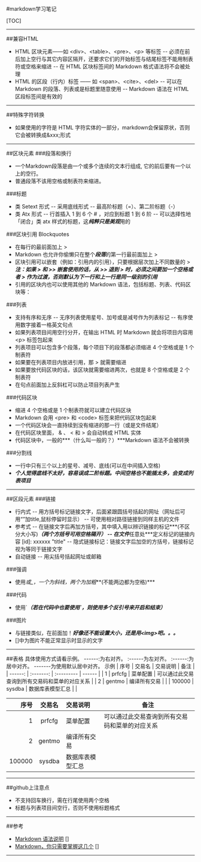 #markdown学习笔记

[TOC]

***
##兼容HTML
- HTML 区块元素――如 &lt;div>、&lt;table>、&lt;pre>、&lt;p> 等标签
--  必须在前后加上空行与其它内容区隔开，还要求它们的开始标签与结尾标签不能用制表符或空格来缩进
-- 在 HTML 区块标签间的 Markdown 格式语法将不会被处理
- HTML 的区段（行内）标签 —— 如 &lt;span>、&lt;cite>、&lt;del> 
-- 可以在 Markdown 的段落、列表或是标题里随意使用
-- Markdown 语法在 HTML 区段标签间是有效的

***
##特殊字符转换
- 如果使用的字符是 HTML 字符实体的一部分，markdown会保留原状，否则它会被转换成&xxx;形式

***
##区块元素
###段落和换行
- 一个Markdown段落是由一个或多个连续的文本行组成,
它的前后要有一个以上的空行。
- 普通段落不该用空格或制表符来缩进。 
 
###标题
- 类 Setext 形式
-- 采用底线形式
-- 最高阶标题（=）、第二阶标题（-）
- 类 Atx 形式
-- 行首插入 1 到 6 个 # ，对应到标题 1 到 6 阶
-- 可以选择性地「闭合」类 atx 样式的标题，这***纯粹只是美观***用的

###区块引用 Blockquotes
- 在每行的最前面加上 > 
- Markdown 也允许你偷懒只在整个***段落***的第一行最前面加上 > 
- 区块引用可以嵌套（例如：引用内的引用），只要根据层次加上不同数量的 > 
***注：如果 > 和 >> 嵌套使用的话，从 >> 退到 > 时，必须之间要加一个空格或者 > 作为过渡，否则默认为下一行和上一行是同一级别的引用***
- 引用的区块内也可以使用其他的 Markdown 语法，包括标题、列表、代码区块等：

###列表
- 支持有序和无序
-- 无序列表使用星号、加号或是减号作为列表标记
-- 有序使用数字接着一格英文句点
- 如果列表项目间用空行分开，在输出 HTML 时 Markdown 就会将项目内容用 <p\> 标签包起来
- 列表项目可以包含多个段落，每个项目下的段落都必须缩进 4 个空格或是 1 个制表符
- 如果要在列表项目内放进引用，那 > 就需要缩进 
- 如果要放代码区块的话，该区块就需要缩进两次，也就是 8 个空格或是 2 个制表符
- 在句点前面加上反斜杠可以防止项目列表产生

###代码区块
- 缩进 4 个空格或是 1 个制表符就可以建立代码区块
- Markdown 会用 <pre\> 和 <code\> 标签来把代码区块包起来
- 一个代码区块会一直持续到没有缩进的那一行（或是文件结尾）
- 在代码区块里面， & 、 < 和 > 会自动转成 HTML 实体
- 代码区块中，一般的***（什么叫一般的？）***Markdown 语法不会被转换

###分割线
- 一行中只有三个以上的星号、减号、底线(可以在中间插入空格)
- ***个人觉得底线不太好，容易误成二阶标题。中间空格也不能插太多，会变成列表项目***

***
##区段元素
###链接
- 行内式
-- 用方括号标记链接文字，后面紧跟圆括号括起的网址（网址后可用“”加title,鼠标停留时显示）
-- 可使用相对路径链接到同样主机的文件
- 参考式
-- 在链接文字后再加方括号，其中填入用以辨识链接的标记***(不区分大小写)***（两个方括号可用空格隔开）
-- 在文件***任意处***定义标记的链接内容    [id]:    xxxxxx    "title"
-- 隐式链接标记：链接文字后加空的方括号，链接标记视为等同于链接文字
- 自动链接
-- 用尖括号括起网址或邮箱

###强调
- 使用*或_，一个为斜线，两个为加粗***(不能两边都为空格)***

###代码
- 使用\`***（若在代码中也要使用\`，则使用多个反引号来开启和结束）***

###图片
- 与链接类似，在前面加！***好像还不能设置大小，还是用<img\>吧。。。***
- []中为图片不能正常显示时显示的文字

***
##表格
具体使用方式请看示例。
------:为右对齐。
:------为左对齐。
:------:为居中对齐。
-------为使用默认居中对齐。
示例
    |         序号    |    交易名    |    交易说明    |    备注    |
    |    ------: |    :-------:    |    :---------   |    ------    |
    |    1    |    prfcfg    |    菜单配置    |    可以通过此交易查询到所有交易码和菜单的对应关系    |
    |    2    |    gentmo    |    编译所有交易    |    |
    |    100000    |    sysdba    |    数据库表模型汇总    |    |

|         序号    |    交易名    |    交易说明    |    备注    |
|    ------: |    :-------:    |    :---------   |    ------    |
|    1    |    prfcfg    |    菜单配置    |    可以通过此交易查询到所有交易码和菜单的对应关系    |
|    2    |    gentmo    |    编译所有交易    |    |
|    100000    |    sysdba    |    数据库表模型汇总    |    |

***
##github上注意点
- 不支持回车换行，需在行尾使用两个空格
- 标题与列表项目间空行，否则不使用标题格式

***
##参考
- [Markdown 语法说明] []
- [Markdown，你只需要掌握这几个] []
***
[Markdown 语法说明]: http://wowubuntu.com/markdown/index.html
[Markdown，你只需要掌握这几个]: http://www.cnblogs.com/crazyant007/p/4220066.html?utm_source=tuicool&utm_medium=referral